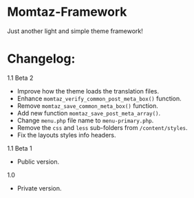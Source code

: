 Momtaz-Framework
================

Just another light and simple theme framework!



Changelog:
================

1.1 Beta 2
  - Improve how the theme loads the translation files.
  - Enhance `momtaz_verify_common_post_meta_box()` function.
  - Remove `momtaz_save_common_meta_box()` function.
  - Add new function `momtaz_save_post_meta_array()`.
  - Change `menu.php` file name to `menu-primary.php`.
  - Remove the `css` and `less` sub-folders from `/content/styles`.
  - Fix the layouts styles info headers.


1.1 Beta 1
  - Public version.


1.0
  - Private version.
